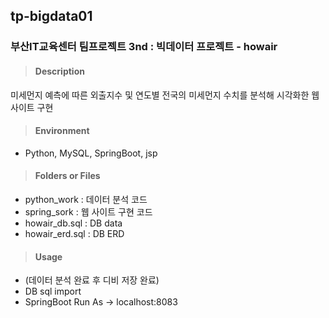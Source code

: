 ## tp-bigdata01
### **부산IT교육센터 팀프로젝트 3nd : 빅데이터 프로젝트 - howair**

> #### Description
<p>미세먼지 예측에 따른 외출지수 및 연도별 전국의 미세먼지 수치를 분석해 시각화한 웹 사이트 구현</p>

> #### Environment
- Python,  MySQL,  SpringBoot,  jsp

> #### Folders or Files
- python_work : 데이터 분석 코드
- spring_sork : 웹 사이트 구현 코드
- howair_db.sql : DB data
- howair_erd.sql : DB ERD

> #### Usage
- (데이터 분석 완료 후 디비 저장 완료)
- DB sql import
- SpringBoot Run As  -> localhost:8083

